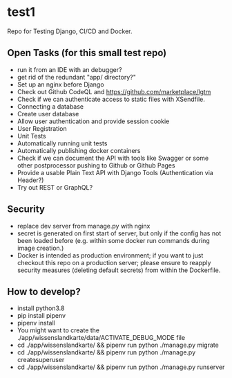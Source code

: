 # test1
Repo for Testing Django, CI/CD and Docker.

## Open Tasks (for this small test repo)
* run it from an IDE with an debugger?
* get rid of the redundant "app/ directory?"
* Set up an nginx before Django
* Check out Github CodeQL and https://github.com/marketplace/lgtm
* Check if we can authenticate access to static files with XSendfile.
* Connecting a database
* Create user database
* Allow user authentication and provide session cookie
* User Registration
* Unit Tests
* Automatically running unit tests
* Automatically publishing docker containers
* Check if we can document the API with tools like Swagger or some other postprocessor pushing to Github or Github Pages
* Provide a usable Plain Text API with Django Tools (Authentication via Header?)
* Try out REST or GraphQL?

## Security

* replace dev server from manage.py with nginx
* secret is generated on first start of server, but only if the config has not been loaded before (e.g. within some docker run commands during image creation.)
* Docker is intended as production environment; if you want to just checkout this repo on a production server;
  please ensure to reapply security measures (deleting default secrets) from within the Dockerfile. 

## How to develop?

* install python3.8
* pip install pipenv
* pipenv install
* You might want to create the ./app/wissenslandkarte/data/ACTIVATE_DEBUG_MODE file
* cd ./app/wissenslandkarte/ && pipenv run python ./manage.py migrate
* cd ./app/wissenslandkarte/ && pipenv run python ./manage.py createsuperuser
* cd ./app/wissenslandkarte/ && pipenv run python ./manage.py runserver